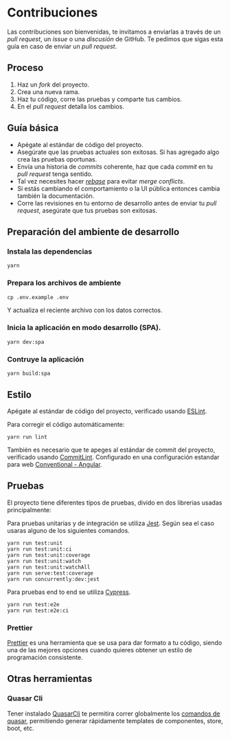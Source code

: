 # Contribuciones

Las contribuciones son bienvenidas, te invitamos a enviarlas a través de un _pull request_, un _issue_
o una _discusión_ de GitHub. Te pedimos que sigas esta guía en caso de enviar un _pull request_.

## Proceso

1. Haz un _fork_ del proyecto.
1. Crea una nueva rama.
1. Haz tu código, corre las pruebas y comparte tus cambios.
1. En el _pull request_ detalla los cambios.

## Guía básica

- Apégate al estándar de código del proyecto.
- Asegúrate que las pruebas actuales son exitosas. Si has agregado algo crea las pruebas oportunas.
- Envía una historia de _commits_ coherente, haz que cada _commit_ en tu _pull request_ tenga sentido.
- Tal vez necesites hacer _[rebase](https://git-scm.com/book/en/v2/Git-Branching-Rebasing)_ para evitar _merge conflicts_.
- Si estás cambiando el comportamiento o la UI pública entonces cambia también la documentación.
- Corre las revisiones en tu entorno de desarrollo antes de enviar tu _pull request_, asegúrate que tus pruebas son exitosas.

## Preparación del ambiente de desarrollo

### Instala las dependencias

```shell
yarn
```

### Prepara los archivos de ambiente

```shell
cp .env.example .env
```

Y actualiza el reciente archivo con los datos correctos.

### Inicia la aplicación en modo desarrollo (SPA).

```shell
yarn dev:spa
```

### Contruye la aplicación

```shell
yarn build:spa
```

## Estilo

Apégate al estándar de código del proyecto, verificado usando [ESLint][eslint].

Para corregir el código automáticamente:

```shell
yarn run lint
```

También es necesario que te apeges al estándar de commit del proyecto, verificado usando [CommitLint][commitlint]. Configurado en una configuración estandar para web [Conventional - Angular][conventional].

## Pruebas

El proyecto tiene diferentes tipos de pruebas, divido en dos librerias usadas principalmente:

Para pruebas unitarias y de integración se utiliza [Jest][jest]. Según sea el caso usaras alguno de los siguientes comandos.

```shell
yarn run test:unit
yarn run test:unit:ci
yarn run test:unit:coverage
yarn run test:unit:watch
yarn run test:unit:watchAll
yarn run serve:test:coverage
yarn run concurrently:dev:jest
```

Para pruebas end to end se utiliza [Cypress][cypress].

```shell
yarn run test:e2e
yarn run test:e2e:ci
```

### Prettier

[Prettier][prettier] es una herramienta que se usa para dar formato a tu código, siendo una de las mejores opciones cuando quieres obtener un estilo de programación consistente.

## Otras herramientas

### Quasar Cli

Tener instalado [QuasarCli][quasarcli] te permitira correr globalmente los [comandos de quasar][quasarcommands], permitiendo generar rápidamente templates de componentes, store, boot, etc.

[eslint]: https://eslint.org/
[commitlint]: https://commitlint.js.org/#/
[conventional]: https://www.conventionalcommits.org/en/v1.0.0-beta.4/
[jest]: https://jestjs.io/
[cypress]: https://www.cypress.io/
[prettier]: https://prettier.io/
[quasarcli]: https://quasar.dev/quasar-cli/installation
[quasarcommands]: https://quasar.dev/quasar-cli/commands-list
